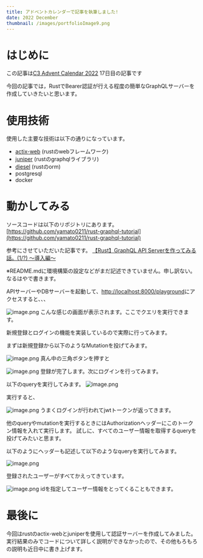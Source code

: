 ```yaml
---
title: アドベントカレンダーで記事を執筆しました!
date: 2022 December
thumbnail: /images/portfolioImage9.png
---
```


# はじめに
この記事は[C3 Advent Calendar 2022](https://qiita.com/advent-calendar/2022/c3) 17日目の記事です

今回の記事では，RustでBearer認証が行える程度の簡単なGraphQLサーバーを作成していきたいと思います。

# 使用技術

使用した主要な技術は以下の通りになっています。
- [actix-web](https://actix.rs/) (rustのwebフレームワーク)
- [juniper](https://docs.rs/juniper/latest/juniper/) (rustのgraphqlライブラリ)
- [diesel](https://diesel.rs/) (rustのorm)
- postgresql
- docker

# 動かしてみる
ソースコードは以下のリポジトリにあります。
[https://github.com/yamato0211/rust-graphql-tutorial](https://github.com/yamato0211/rust-graphql-tutorial)

参考にさせていただいた記事です。
[【Rust】GraphQL API Serverを作ってみる話。(1/?) ～導入編～](https://qiita.com/dino3616/items/a99f33488ac6a306cdb4)

※README.mdに環境構築の設定などがまだ記述できていません。申し訳ない。なるはやで書きます。

APIサーバーやDBサーバーを起動して、[http://localhost:8000/playground](http://localhost:8000/playground)にアクセスすると、、、

![image.png](https://qiita-image-store.s3.ap-northeast-1.amazonaws.com/0/2086809/1870f775-1071-fa08-85c0-1d859cf2eda0.png)
こんな感じの画面が表示されます。ここでクエリを実行できます。

新規登録とログインの機能を実装しているので実際に行ってみます。

まずは新規登録から以下のようなMutationを投げてみます。

![image.png](https://qiita-image-store.s3.ap-northeast-1.amazonaws.com/0/2086809/29190866-8d6f-4954-1f3d-71c9637f9663.png)
真ん中の三角ボタンを押すと

![image.png](https://qiita-image-store.s3.ap-northeast-1.amazonaws.com/0/2086809/e3902dad-4f43-94e6-ad96-380bc7fd3b02.png)
登録が完了します。次にログインを行ってみます。

以下のqueryを実行してみます。
![image.png](https://qiita-image-store.s3.ap-northeast-1.amazonaws.com/0/2086809/c9b71e21-8cc7-b5ad-8513-e9e5fb9c9522.png)

実行すると、

![image.png](https://qiita-image-store.s3.ap-northeast-1.amazonaws.com/0/2086809/27be1b44-25f6-9e00-cd10-a66545ad19ed.png)
うまくログインが行われてjwtトークンが返ってきます。

他のqueryやmutationを実行するときにはAuthorizationヘッダーにこのトークン情報を入れて実行します。
試しに、すべてのユーザー情報を取得するqueryを投げてみたいと思ます。


以下のようにヘッダーも記述して以下のようなqueryを実行してみます。

![image.png](https://qiita-image-store.s3.ap-northeast-1.amazonaws.com/0/2086809/0d901a85-46f4-510e-d499-777438c46432.png)

登録されたユーザーがすべてかえってきています。

![image.png](https://qiita-image-store.s3.ap-northeast-1.amazonaws.com/0/2086809/81bdca92-b6b1-3317-cccc-955f683a8c0c.png)
idを指定してユーザー情報をとってくることもできます。

# 最後に
今回はrustのactix-webとjuniperを使用して認証サーバーを作成してみました。
実行結果のみでコードについて詳しく説明ができなかったので、その他もろもろの説明も近日中に書き上げます。